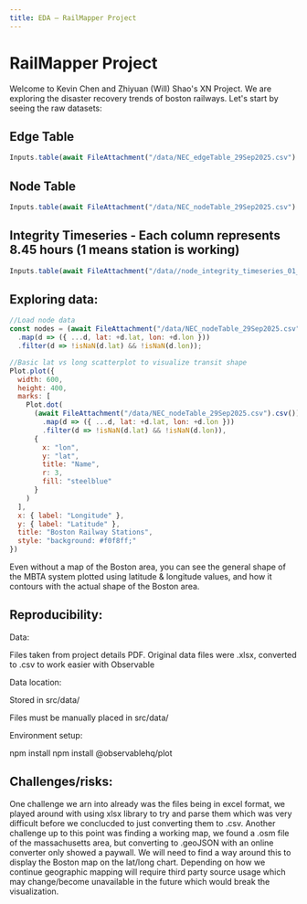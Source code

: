 ```yaml
---
title: EDA – RailMapper Project
---
```


# RailMapper Project

Welcome to Kevin Chen and Zhiyuan (Will) Shao's XN Project. We are exploring the disaster recovery trends of boston railways.
Let's start by seeing the raw datasets:

## Edge Table
```js
Inputs.table(await FileAttachment("/data/NEC_edgeTable_29Sep2025.csv").csv())
```

## Node Table
```js
Inputs.table(await FileAttachment("/data/NEC_nodeTable_29Sep2025.csv").csv())
```

## Integrity Timeseries - Each column represents 8.45 hours (1 means station is working)
```js
Inputs.table(await FileAttachment("/data//node_integrity_timeseries_01_29Sep2025.csv").csv())
```

## Exploring data:
```js
//Load node data
const nodes = (await FileAttachment("/data/NEC_nodeTable_29Sep2025.csv").csv())
  .map(d => ({ ...d, lat: +d.lat, lon: +d.lon }))
  .filter(d => !isNaN(d.lat) && !isNaN(d.lon));
```
```js
//Basic lat vs long scatterplot to visualize transit shape
Plot.plot({
  width: 600,
  height: 400,
  marks: [
    Plot.dot(
      (await FileAttachment("/data/NEC_nodeTable_29Sep2025.csv").csv())
        .map(d => ({ ...d, lat: +d.lat, lon: +d.lon }))
        .filter(d => !isNaN(d.lat) && !isNaN(d.lon)),
      {
        x: "lon",
        y: "lat",
        title: "Name",
        r: 3,
        fill: "steelblue"
      }
    )
  ],
  x: { label: "Longitude" },
  y: { label: "Latitude" },
  title: "Boston Railway Stations",
  style: "background: #f0f8ff;"
})
```

Even without a map of the Boston area, you can see the general shape of the MBTA system plotted using latitude & longitude values, and how it contours with the actual shape of the Boston area. 

## Reproducibility:
Data:

Files taken from project details PDF. Original data files were .xlsx, converted to .csv to work easier with Observable

Data location:

Stored in src/data/

Files must be manually placed in src/data/

Environment setup:

npm install
npm install @observablehq/plot

## Challenges/risks:
One challenge we arn into already was the files being in excel format, we played around with using xlsx library to try and parse them which was very difficult before we conclucded to just converting them to .csv.
Another challenge up to this point was finding a working map, we found a .osm file of the massachusetts area, but converting to .geoJSON with an online converter only showed a paywall. We will need to find a way around this to display the Boston map on the lat/long chart.
Depending on how we continue geographic mapping will require third party source usage which may change/become unavailable in the future which would break the visualization.